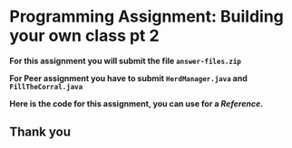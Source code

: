 # Programming Assignment: Building your own class pt 2

**For this assignment you will submit the file ```answer-files.zip```** 

**For Peer assignment you have to submit ```HerdManager.java``` and ```FillTheCorral.java```**

 
**Here is the code for this assignment, you can use for a _Reference_.**

## Thank you
